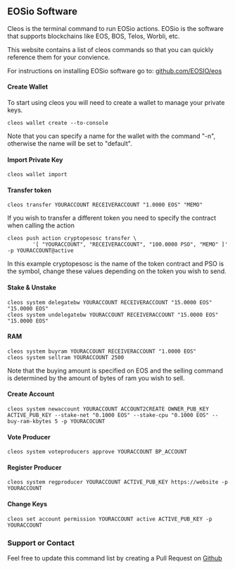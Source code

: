 ## EOSio Software

Cleos is the terminal command to run EOSio actions. EOSio is the software that supports blockchains like EOS, BOS, Telos, Worbli, etc.

This website contains a list of cleos commands so that you can quickly reference them for your convience. 

For instructions on installing EOSio software go to: [github.com/EOSIO/eos](https://github.com/EOSIO/eos)

#### Create Wallet

To start using cleos you will need to create a wallet to manage your private keys.

    cleos wallet create --to-console

Note that you can specify a name for the wallet with the command "-n", otherwise the name will be set to "default".

#### Import Private Key

    cleos wallet import

#### Transfer token

    cleos transfer YOURACCOUNT RECEIVERACCOUNT "1.0000 EOS" "MEMO"

If you wish to transfer a different token you need to specify the contract when calling the action

```
cleos push action cryptopesosc transfer \
        '[ "YOURACCOUNT", "RECEIVERACCOUNT", "100.0000 PSO", "MEMO" ]' -p YOURACCOUNT@active
```

In this example cryptopesosc is the name of the token contract and PSO is the symbol, change these values depending on the token you wish to send.

#### Stake & Unstake

```
cleos system delegatebw YOURACCOUNT RECEIVERACCOUNT "15.0000 EOS" "15.0000 EOS"
cleos system undelegatebw YOURACCOUNT RECEIVERACCOUNT "15.0000 EOS" "15.0000 EOS"
```

#### RAM
```
cleos system buyram YOURACCOUNT RECEIVERACCOUNT "1.0000 EOS"
cleos system sellram YOURACCOUNT 2500
```
Note that the buying amount is specified on EOS and the selling command is determined by the amount of bytes of ram you wish to sell.

#### Create Account

```
cleos system newaccount YOURACCOUNT ACCOUNT2CREATE OWNER_PUB_KEY ACTIVE_PUB_KEY --stake-net "0.1000 EOS" --stake-cpu "0.1000 EOS" --buy-ram-kbytes 5 -p YOURACOCUNT
```

#### Vote Producer

    cleos system voteproducers approve YOURACCOUNT BP_ACCOUNT
    
#### Register Producer

    cleos system regproducer YOURACCOUNT ACTIVE_PUB_KEY https://website -p YOURACCOUNT

#### Change Keys

    cleos set account permission YOURACCOUNT active ACTIVE_PUB_KEY -p YOURACCOUNT

### Support or Contact

Feel free to update this command list by creating a Pull Request on [Github](https://github.com/PixelNoob/cleos/)
